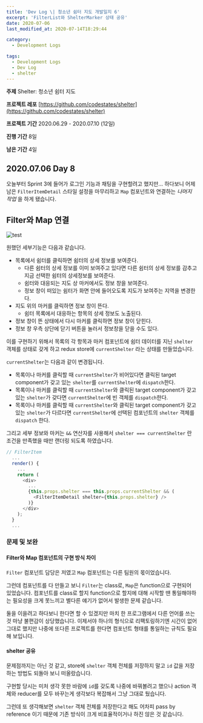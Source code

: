 ```yaml
---
title: 'Dev Log \| 청소년 쉼터 지도 개발일지 6'
excerpt: 'FilterList와 ShelterMarker 상태 공유'
date: 2020-07-06
last_modified_at: 2020-07-14T18:29:44

category:
  - Development Logs

tags:
  - Development Logs
  - Dev Log
  - shelter
---
```


**주제** Shelter: 청소년 쉼터 지도

**프로젝트 레포** [https://github.com/codestates/shelter](https://github.com/codestates/shelter)

**프로젝트 기간** 2020.06.29 - 2020.07.10 (12일)

**진행 기간** 8일

**남은 기간** 4일



## 2020.07.06 Day 8
오늘부터 Sprint 3에 들어가 로그인 기능과 채팅을 구현할려고 했지만... 하다보니 어제 남은 `FilterItemDetail` 스타일 설정을 마무리하고 `Map` 컴포넌트와 연결하는 *나머지 작업* 을 하게 됐습니다.

## Filter와 Map 연결
![test](https://user-images.githubusercontent.com/35102081/87310884-873e7500-c559-11ea-97ce-5079b48d765b.gif)

원했던 세부기능은 다음과 같습니다.

* 목록에서 쉼터를 클릭하면 쉼터의 상세 정보를 보여준다.
  * 다른 쉼터의 상세 정보를 이미 보여주고 있다면 다른 쉼터의 상세 정보를 감추고 지금 선택한 쉼터의 상세정보를 보여준다.
  * 쉼터와 대응되는 지도 상 마커에서도 정보 창을 보여준다.
  * 정보 창이 떠있는 쉼터가 화면 안에 들어오도록 지도가 보여주는 지역을 변경한다.
* 지도 위의 마커를 클릭하면 정보 창이 뜬다.
  * 쉼터 목록에서 대응하는 항목의 상세 정보도 노출된다.
* 정보 창이 뜬 상태에서 다시 마커를 클릭하면 정보 창이 닫힌다.
* 정보 창 우측 상단에 닫기 버튼을 눌러서 정보창을 닫을 수도 있다.

이를 구현하기 위해서 목록의 각 항목과 마커 컴포넌트에 쉼터 데이터를 지닌 `shelter` 객체를 상태로 갖게 하고 redux store에 `currentShelter` 라는 상태를 만들었습니다.

`currentShelter`는 다음과 같이 변경됩니다.
* 목록이나 마커를 클릭할 때 `currentShelter`가 비어있다면 클릭된 target component가 갖고 있는 `shelter`를 `currentShelter`에 `dispatch`한다.
* 목록이나 마커를 클릭할 때 `currentShelter`와 클릭된 target component가 갖고 있는 `shelter`가 갖다면 `currentShelter`에 빈 객체를 `dispatch`한다.
* 목록이나 마커를 클릭할 때 `currentShelter`와 클릭된 target component가 갖고 있는 `shelter`가 다르다면 `currentShelter`에 선택된 컴포넌트의 `shelter` 객체를 `dispatch` 한다.

그리고 세부 정보와 마커는 `&&` 연산자를 사용해서 `shelter === currentShelter` 란 조건을 만족했을 때만 랜더링 되도록 하였습니다.

```js
// FilterItem
  ...
  render() {
    ...
    return (
      <div>
        ...
        {this.props.shelter === this.props.currentShelter && (
          <FilterItemDetail shelter={this.props.shelter} />
        )}
      </div>
    );
  }
  ...
```


### 문제 및 보완
#### Filter와 Map 컴포넌트의 구현 방식 차이
`Filter` 컴포넌트 담당은 저였고 `Map` 컴포넌트는 다른 팀원의 몫이었습니다.

그런데 컴포넌트를 다 만들고 보니 `Filter`는 class로, `Map`은 function으로 구현되어 있었습니다.
컴포넌트를 class로 할지 function으로 할지에 대해 시작할 땐 통일해야하는 필요성을 크게 못느끼고 별다른 얘기가 없어서 발생한 문제 같습니다.

둘을 이을려고 하다보니 한다면 할 수 있겠지만 마치 한 프로그램에서 다른 언어를 쓰는 것 마냥 불편감이 상당했습니다.
이제서야 하나의 형식으로 리팩토링하기엔 시간이 없어 그대로 했지만 나중에 또다른 프로젝트를 한다면 컴포넌트 형태를 통일하는 규칙도 필요해 보입니다.

#### shelter 공유
문제점까지는 아닌 것 같고, store에 `shelter` 객체 전체를 저장하지 말고 `id` 값을 저장하는 방법도 되돌아 보니 떠올랐습니다.

구현할 당시는 미처 생각 못한 바람에 `id`를 갖도록 나중에 바꿔볼려고 했으나 action 객체와 reducer를 모두 바꾸는게 생각보다 복잡해서 그냥 그대로 뒀습니다.

그런데 또 생각해보면 `shelter` 객체 전체를 저장한다고 해도 어차피 pass by reference 이기 때문에 기존 방식이 크게 비효율적이거나 하진 않은 것 같습니다.